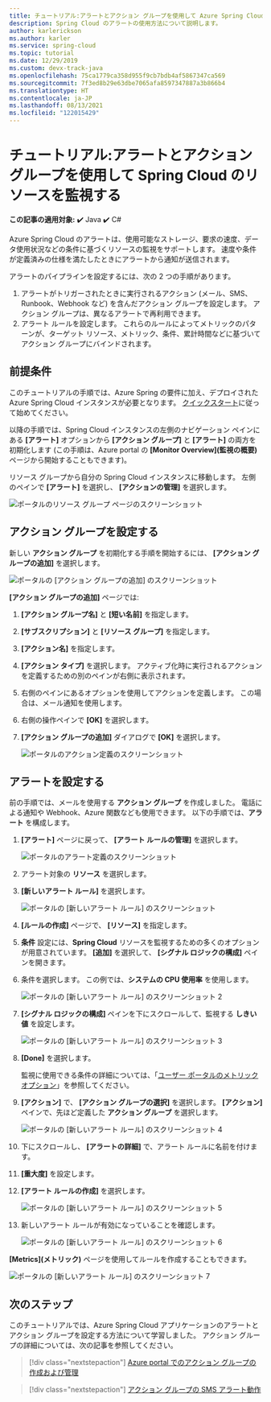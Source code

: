 ```yaml
---
title: チュートリアル:アラートとアクション グループを使用して Azure Spring Cloud のリソースを監視する | Microsoft Docs
description: Spring Cloud のアラートの使用方法について説明します。
author: karlerickson
ms.author: karler
ms.service: spring-cloud
ms.topic: tutorial
ms.date: 12/29/2019
ms.custom: devx-track-java
ms.openlocfilehash: 75ca1779ca358d955f9cb7bdb4af5867347ca569
ms.sourcegitcommit: 7f3ed8b29e63dbe7065afa8597347887a3b866b4
ms.translationtype: HT
ms.contentlocale: ja-JP
ms.lasthandoff: 08/13/2021
ms.locfileid: "122015429"
---
```

# <a name="tutorial-monitor-spring-cloud-resources-using-alerts-and-action-groups"></a>チュートリアル:アラートとアクション グループを使用して Spring Cloud のリソースを監視する

**この記事の適用対象:** ✔️ Java ✔️ C#

Azure Spring Cloud のアラートは、使用可能なストレージ、要求の速度、データ使用状況などの条件に基づくリソースの監視をサポートします。 速度や条件が定義済みの仕様を満たしたときにアラートから通知が送信されます。

アラートのパイプラインを設定するには、次の 2 つの手順があります。

1. アラートがトリガーされたときに実行されるアクション (メール、SMS、Runbook、Webhook など) を含んだアクション グループを設定します。 アクション グループは、異なるアラートで再利用できます。
2. アラート ルールを設定します。 これらのルールによってメトリックのパターンが、ターゲット リソース、メトリック、条件、累計時間などに基づいてアクション グループにバインドされます。

## <a name="prerequisites"></a>前提条件

このチュートリアルの手順では、Azure Spring の要件に加え、デプロイされた Azure Spring Cloud インスタンスが必要となります。  [クイックスタート](./quickstart.md)に従って始めてください。

以降の手順では、Spring Cloud インスタンスの左側のナビゲーション ペインにある **[アラート]** オプションから **[アクション グループ]** と **[アラート]** の両方を初期化します (この手順は、Azure portal の **[Monitor Overview]\(監視の概要\)** ページから開始することもできます)。

リソース グループから自分の Spring Cloud インスタンスに移動します。 左側のペインで **[アラート]** を選択し、 **[アクションの管理]** を選択します。

![ポータルのリソース グループ ページのスクリーンショット](media/alerts-action-groups/action-1-a.png)

## <a name="set-up-action-group"></a>アクション グループを設定する

新しい **アクション グループ** を初期化する手順を開始するには、 **[アクション グループの追加]** を選択します。

![ポータルの [アクション グループの追加] のスクリーンショット](media/alerts-action-groups/action-1.png)

**[アクション グループの追加]** ページでは:

1. **[アクション グループ名]** と **[短い名前]** を指定します。

1. **[サブスクリプション]** と **[リソース グループ]** を指定します。

1. **[アクション名]** を指定します。

1. **[アクション タイプ]** を選択します。  アクティブ化時に実行されるアクションを定義するための別のペインが右側に表示されます。

1. 右側のペインにあるオプションを使用してアクションを定義します。  この場合は、メール通知を使用します。

1. 右側の操作ペインで **[OK]** を選択します。

1. **[アクション グループの追加]** ダイアログで **[OK]** を選択します。

   ![ポータルのアクション定義のスクリーンショット](media/alerts-action-groups/action-2.png)

## <a name="set-up-alert"></a>アラートを設定する

前の手順では、メールを使用する **アクション グループ** を作成しました。 電話による通知や Webhook、Azure 関数なども使用できます。 以下の手順では、**アラート** を構成します。

1. **[アラート]** ページに戻って、 **[アラート ルールの管理]** を選択します。

   ![ポータルのアラート定義のスクリーンショット](media/alerts-action-groups/alerts-2.png)

1. アラート対象の **リソース** を選択します。

1. **[新しいアラート ルール]** を選択します。

   ![ポータルの [新しいアラート ルール] のスクリーンショット](media/alerts-action-groups/alerts-3.png)

1. **[ルールの作成]** ページで、 **[リソース]** を指定します。

1. **条件** 設定には、**Spring Cloud** リソースを監視するための多くのオプションが用意されています。  **[追加]** を選択して、 **[シグナル ロジックの構成]** ペインを開きます。

1. 条件を選択します。 この例では、**システムの CPU 使用率** を使用します。

   ![ポータルの [新しいアラート ルール] のスクリーンショット 2](media/alerts-action-groups/alerts-3-1.png)

1. **[シグナル ロジックの構成]** ペインを下にスクロールして、監視する **しきい値** を設定します。

   ![ポータルの [新しいアラート ルール] のスクリーンショット 3](media/alerts-action-groups/alerts-3-2.png)

1. **[Done]** を選択します。

   監視に使用できる条件の詳細については、「[ユーザー ポータルのメトリック オプション](./concept-metrics.md#user-metrics-options)」を参照してください。

1. **[アクション]** で、 **[アクション グループの選択]** を選択します。 **[アクション]** ペインで、先ほど定義した **アクション グループ** を選択します。

   ![ポータルの [新しいアラート ルール] のスクリーンショット 4](media/alerts-action-groups/alerts-3-3.png)

1. 下にスクロールし、 **[アラートの詳細]** で、アラート ルールに名前を付けます。

1. **[重大度]** を設定します。

1. **[アラート ルールの作成]** を選択します。

   ![ポータルの [新しいアラート ルール] のスクリーンショット 5](media/alerts-action-groups/alerts-3-4.png)

1. 新しいアラート ルールが有効になっていることを確認します。

   ![ポータルの [新しいアラート ルール] のスクリーンショット 6](media/alerts-action-groups/alerts-4.png)

**[Metrics]\(メトリック\)** ページを使用してルールを作成することもできます。

![ポータルの [新しいアラート ルール] のスクリーンショット 7](media/alerts-action-groups/alerts-5.png)

## <a name="next-steps"></a>次のステップ

このチュートリアルでは、Azure Spring Cloud アプリケーションのアラートとアクション グループを設定する方法について学習しました。 アクション グループの詳細については、次の記事を参照してください。

> [!div class="nextstepaction"]
> [Azure portal でのアクション グループの作成および管理](../azure-monitor/alerts/action-groups.md)

> [!div class="nextstepaction"]
> [アクション グループの SMS アラート動作](../azure-monitor/alerts/alerts-sms-behavior.md)
